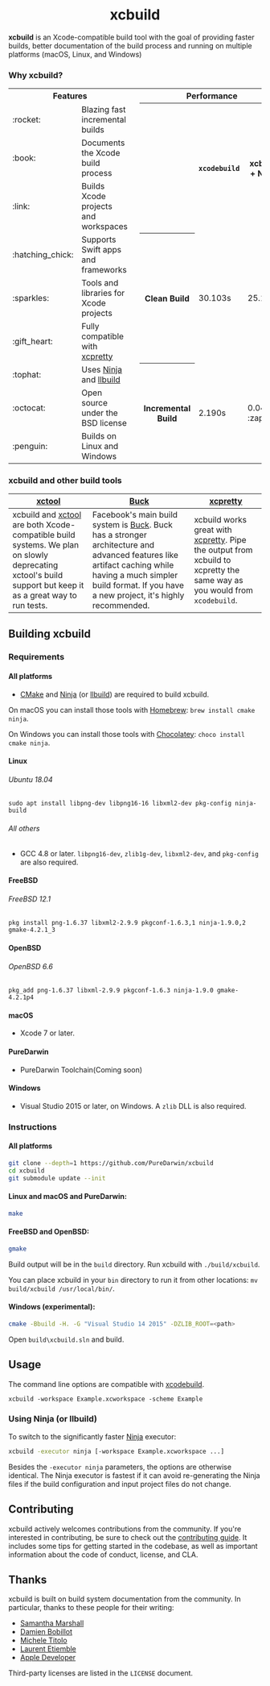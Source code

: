 
<h1 align="center">
  <!--<img src="xcbuild_logo.jpg" alt="Facebook xcbuild" />-->
  xcbuild
</h1>

**xcbuild** is an Xcode-compatible build tool with the goal of providing faster builds, better documentation of the build process and running on multiple platforms (macOS, Linux, and Windows)

### Why xcbuild?

<table>
  <tr>
    <th colspan="2">Features</th>
    <th rowspan="10"></th>
    <th colspan="3">Performance</th>
  </tr>
  <tr><td>:rocket:</td><td>Blazing fast incremental builds</td><th rowspan="3"></th><th rowspan="3"><code>xcodebuild</code></th><th rowspan="3">xcbuild + Ninja</th></tr>
  <tr><td>:book:</td><td>Documents the Xcode build process</td></tr>
  <tr><td>:link:</td><td>Builds Xcode projects and workspaces</td></tr>
  <tr><td>:hatching_chick:</td><td>Supports Swift apps and frameworks</td><th rowspan="3">Clean Build</th><td rowspan="3">30.103s</td><td rowspan="3">25.122s</td></tr>
  <tr><td>:sparkles:</td><td>Tools and libraries for Xcode projects</td></tr>
  <tr><td>:gift_heart:</td><td>Fully compatible with <a href="https://github.com/supermarin/xcpretty">xcpretty</a></td></tr>
  <tr><td>:tophat:</td><td>Uses <a href="https://ninja-build.org/">Ninja</a> and <a href="https://github.com/apple/swift-llbuild">llbuild</a></td><th rowspan="3">Incremental Build</th><td rowspan="3">2.190s</td><td rowspan="3">0.046s :zap:</td></tr>
  <tr><td>:octocat:</td><td>Open source under the BSD license</td></tr>
  <tr><td>:penguin:</td><td>Builds on Linux and Windows</td></tr>
</table>

### xcbuild and other build tools

[xctool](https://github.com/facebook/xctool) | [Buck](https://github.com/facebook/buck) | [xcpretty](https://github.com/supermarin/xcpretty)
----|----|---
xcbuild and [xctool](https://github.com/facebook/xctool) are both Xcode-compatible build systems. We plan on slowly deprecating xctool's build support but keep it as a great way to run tests. | Facebook's main build system is [Buck](https://buckbuild.com). Buck has a stronger architecture and advanced features like artifact caching while having a much simpler build format. If you have a new project, it's highly recommended. | xcbuild works great with [xcpretty](https://github.com/supermarin/xcpretty). Pipe the output from xcbuild to xcpretty the same way as you would from `xcodebuild`.

## Building xcbuild

### Requirements

#### All platforms

- [CMake](http://www.cmake.org) and [Ninja](https://ninja-build.org/) (or [llbuild](https://github.com/apple/swift-llbuild)) are required to build xcbuild.  

On macOS you can install those tools with [Homebrew](https://brew.sh/): `brew install cmake ninja`.

On Windows you can install those tools with [Chocolatey](https://chocolatey.org): `choco install cmake ninja`.

#### Linux

###### Ubuntu 18.04
`sudo apt install libpng-dev libpng16-16 libxml2-dev pkg-config ninja-build`

###### All others
- GCC 4.8 or later. `libpng16-dev`, `zlib1g-dev`, `libxml2-dev`, and `pkg-config` are also required.

#### FreeBSD

###### FreeBSD 12.1
`pkg install png-1.6.37 libxml2-2.9.9 pkgconf-1.6.3,1 ninja-1.9.0,2 gmake-4.2.1_3`

#### OpenBSD

###### OpenBSD 6.6
`pkg_add png-1.6.37 libxml-2.9.9 pkgconf-1.6.3 ninja-1.9.0 gmake-4.2.1p4`

#### macOS
- Xcode 7 or later.

#### PureDarwin
- PureDarwin Toolchain(Coming soon)

#### Windows 
- Visual Studio 2015 or later, on Windows. A `zlib` DLL is also required.

### Instructions 

#### All platforms

```sh
git clone --depth=1 https://github.com/PureDarwin/xcbuild
cd xcbuild
git submodule update --init
```
#### Linux and macOS and PureDarwin:

```sh
make
```

#### FreeBSD and OpenBSD:

```sh
gmake
```

Build output will be in the `build` directory. Run xcbuild with `./build/xcbuild`.

You can place xcbuild in your `bin` directory to run it from other locations: `mv build/xcbuild /usr/local/bin/`.

#### Windows (experimental):

```sh
cmake -Bbuild -H. -G "Visual Studio 14 2015" -DZLIB_ROOT=<path>
```

Open `build\xcbuild.sln` and build.


## Usage

The command line options are compatible with [xcodebuild](https://developer.apple.com/library/mac/documentation/Darwin/Reference/ManPages/man1/xcodebuild.1.html).

```
xcbuild -workspace Example.xcworkspace -scheme Example
```

### Using Ninja (or llbuild)

To switch to the significantly faster [Ninja](https://ninja-build.org/) executor:

```sh
xcbuild -executor ninja [-workspace Example.xcworkspace ...]
```

Besides the `-executor ninja` parameters, the options are otherwise identical. The Ninja executor is fastest if it can avoid re-generating the Ninja files if the build configuration and input project files do not change.

## Contributing

xcbuild actively welcomes contributions from the community. If you're interested in contributing, be sure to check out the [contributing guide](https://github.com/facebook/xcbuild/blob/master/CONTRIBUTING.md). It includes some tips for getting started in the codebase, as well as important information about the code of conduct, license, and CLA.

## Thanks

xcbuild is built on build system documentation from the community. In particular, thanks to these people for their writing:

 - [Samantha Marshall](http://pewpewthespells.com)
 - [Damien Bobillot](http://maxao.free.fr/xcode-plugin-interface/)
 - [Michele Titolo](http://michele.io)
 - [Laurent Etiemble](http://www.monobjc.net/xcode-project-file-format.html)
 - [Apple Developer](https://developer.apple.com/legacy/library/documentation/DeveloperTools/Conceptual/XcodeBuildSystem/Xcode_Build_System.pdf)

Third-party licenses are listed in the `LICENSE` document.
